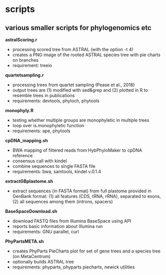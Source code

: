 # scripts
various smaller scripts for phylogenomics etc
---
__astralScoring.r__
  * processing scored tree from ASTRAL (with the option -t 4)
  * creates a PNG image of the rooted ASTRAL species tree with pie charts on branches
  * requirement: treeio

__quartetsampling.r__
  * processing trees from quartet sampling (Pease et al., 2018)
  * output trees are (1) modified with sed&grep and (2) plotted in R to resemble trees in publications
  * requirements: devtools, phyloch, phytools

__monophyly.R__
  * testing whether multiple groups are monophyletic in multiple trees
  * loop over is.monophyletic function
  * requirements: ape, phytools

__cpDNA_mapping.sh__
  * BWA mapping of filtered reads from HybPhyloMaker to cpDNA reference
  * consensus call with kindel
  * combine sequences to single FASTA file
  * requirements: bwa, samtools, kindel v.0.1.4

__extractGBplastome.sh__
  * extract sequences (in FASTA format) from full plastome provided in GenBank format: (1) all features (CDS, tRNA, rRNA), separated to exons, (2) all sequences among them (introns, spacers)
  
__BaseSpaceDownload.sh__
  * download FASTQ files from Illumina BaseSpace using API
  * reports basic information about Illumina run
  * requirements: GNU parallel, curl

__PhyPartsMETA.sh__
  * creates PhyParts PieCharts plot for set of gene trees and a species tree (on MetaCentrum)
  * optionally builds ASTRAL tree
  * requirements: phyparts, phyparts piecharts, newick utilities
